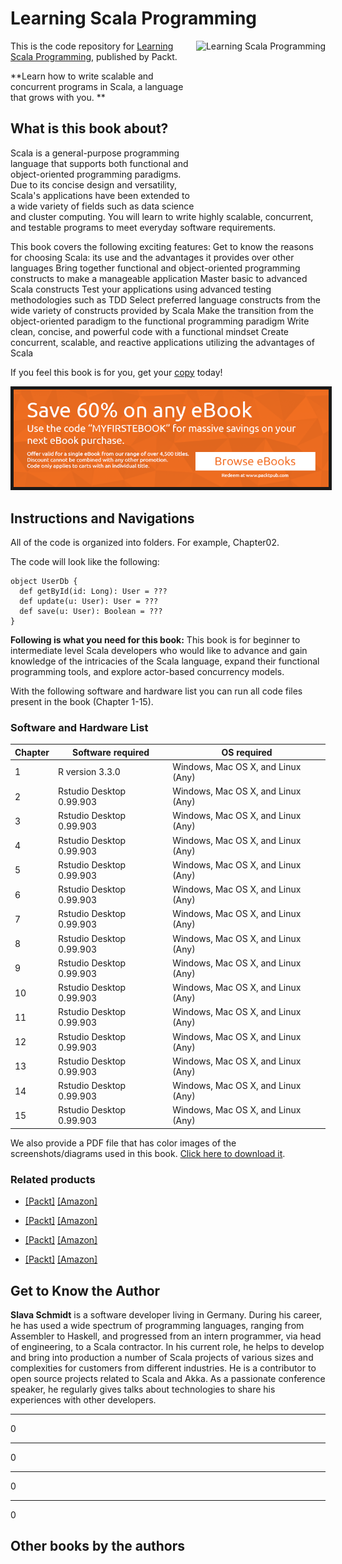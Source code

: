 # Learning Scala Programming

<a href="https://www.packtpub.com/application-development/learning-scala-programming?utm_source=github&utm_medium=repository&utm_campaign=9781788392822 "><img src="https://d255esdrn735hr.cloudfront.net/sites/default/files/imagecache/ppv4_main_book_cover/B08291.png" alt="Learning Scala Programming" height="256px" align="right"></a>

This is the code repository for [Learning Scala Programming](https://www.packtpub.com/application-development/learning-scala-programming?utm_source=github&utm_medium=repository&utm_campaign=9781788392822 ), published by Packt.

**Learn how to write scalable and concurrent programs in Scala, a language that grows with you. **

## What is this book about?
Scala is a general-purpose programming language that supports both functional and object-oriented programming paradigms. Due to its concise design and versatility, Scala's applications have been extended to a wide variety of fields such as data science and cluster computing. You will learn to write highly scalable, concurrent, and testable programs to meet everyday software requirements.

This book covers the following exciting features:
Get to know the reasons for choosing Scala: its use and the advantages it provides over other languages 
Bring together functional and object-oriented programming constructs to make a manageable application 
Master basic to advanced Scala constructs 
Test your applications using advanced testing methodologies such as TDD 
Select preferred language constructs from the wide variety of constructs provided by Scala 
Make the transition from the object-oriented paradigm to the functional programming paradigm 
Write clean, concise, and powerful code with a functional mindset 
Create concurrent, scalable, and reactive applications utilizing the advantages of Scala 

If you feel this book is for you, get your [copy](https://www.amazon.com/dp/1788836308) today!

<a href="https://www.packtpub.com/?utm_source=github&utm_medium=banner&utm_campaign=GitHubBanner"><img src="https://raw.githubusercontent.com/PacktPublishing/GitHub/master/GitHub.png" 
alt="https://www.packtpub.com/" border="5" /></a>

## Instructions and Navigations
All of the code is organized into folders. For example, Chapter02.

The code will look like the following:
```
object UserDb {
  def getById(id: Long): User = ???
  def update(u: User): User = ???
  def save(u: User): Boolean = ???
}
```

**Following is what you need for this book:**
This book is for beginner to intermediate level Scala developers who would like to advance and gain knowledge of the intricacies of the Scala language, expand their functional programming tools, and explore actor-based concurrency models.

With the following software and hardware list you can run all code files present in the book (Chapter 1-15).
### Software and Hardware List
| Chapter  | Software required                   | OS required                        |
| -------- | ------------------------------------| -----------------------------------|
| 1        | R version 3.3.0                     | Windows, Mac OS X, and Linux (Any) |
| 2        | Rstudio Desktop 0.99.903            | Windows, Mac OS X, and Linux (Any) |
| 3        | Rstudio Desktop 0.99.903            | Windows, Mac OS X, and Linux (Any) |
| 4        | Rstudio Desktop 0.99.903            | Windows, Mac OS X, and Linux (Any) |
| 5        | Rstudio Desktop 0.99.903            | Windows, Mac OS X, and Linux (Any) |
| 6        | Rstudio Desktop 0.99.903            | Windows, Mac OS X, and Linux (Any) |
| 7        | Rstudio Desktop 0.99.903            | Windows, Mac OS X, and Linux (Any) |
| 8        | Rstudio Desktop 0.99.903            | Windows, Mac OS X, and Linux (Any) |
| 9        | Rstudio Desktop 0.99.903            | Windows, Mac OS X, and Linux (Any) |
| 10        | Rstudio Desktop 0.99.903            | Windows, Mac OS X, and Linux (Any) |
| 11        | Rstudio Desktop 0.99.903            | Windows, Mac OS X, and Linux (Any) |
| 12        | Rstudio Desktop 0.99.903            | Windows, Mac OS X, and Linux (Any) |
| 13        | Rstudio Desktop 0.99.903            | Windows, Mac OS X, and Linux (Any) |
| 14        | Rstudio Desktop 0.99.903            | Windows, Mac OS X, and Linux (Any) |
| 15        | Rstudio Desktop 0.99.903            | Windows, Mac OS X, and Linux (Any) |

We also provide a PDF file that has color images of the screenshots/diagrams used in this book. [Click here to download it](http://www.packtpub.com/sites/default/files/downloads/9781788836302_ColorImages.pdf).

### Related products
*  [[Packt]](https://www.packtpub.com/application-development/scala-reactive-programming?utm_source=github&utm_medium=repository&utm_campaign=) [[Amazon]](https://www.amazon.com/dp/1787288641)

*  [[Packt]](https://www.packtpub.com/application-development/scala-design-patterns-second-edition?utm_source=github&utm_medium=repository&utm_campaign=) [[Amazon]](https://www.amazon.com/dp/1785882503)

*  [[Packt]]() [[Amazon]](https://www.amazon.com/dp/)

*  [[Packt]]() [[Amazon]](https://www.amazon.com/dp/)

## Get to Know the Author
**Slava Schmidt**
is a software developer living in Germany. During his career, he has used a wide spectrum of programming languages, ranging from Assembler to Haskell, and progressed from an intern programmer, via head of engineering, to a Scala contractor. In his current role, he helps to develop and bring into production a number of Scala projects of various sizes and complexities for customers from different industries.
He is a contributor to open source projects related to Scala and Akka. As a passionate conference speaker, he regularly gives talks about technologies to share his experiences with other developers.

****
0

****
0

****
0

****
0

## Other books by the authors
[]()

[]()

[]()

[]()

[]()

